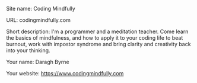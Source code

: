 Site name: Coding Mindfully

URL: codingmindfully.com

Short description: I'm a programmer and a meditation teacher. Come learn the basics of mindfulness, and how to apply it to your coding life to beat burnout, work with impostor syndrome and bring clarity and creativity back into your thinking.


Your name: Daragh Byrne

Your website: https://www.codingmindfully.com
